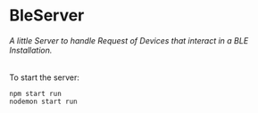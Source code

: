 # BleServer
###### A little Server to handle Request of Devices that interact in a BLE Installation.

To start the server:
```
npm start run
nodemon start run
```
